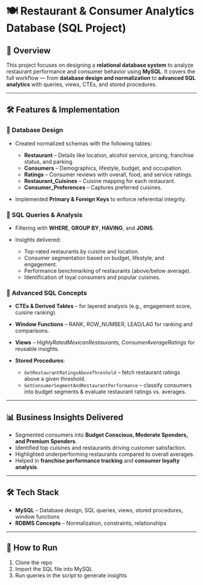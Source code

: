 # 🍽️ Restaurant & Consumer Analytics Database (SQL Project)

## 📌 Overview

This project focuses on designing a **relational database system** to analyze restaurant performance and consumer behavior using **MySQL**.
It covers the full workflow — from **database design and normalization** to **advanced SQL analytics** with queries, views, CTEs, and stored procedures.

---

## 🛠️ Features & Implementation

### 🔹 Database Design

* Created normalized schemas with the following tables:

  * **Restaurant** – Details like location, alcohol service, pricing, franchise status, and parking.
  * **Consumers** – Demographics, lifestyle, budget, and occupation.
  * **Ratings** – Consumer reviews with overall, food, and service ratings.
  * **Restaurant\_Cuisines** – Cuisine mapping for each restaurant.
  * **Consumer\_Preferences** – Captures preferred cuisines.
* Implemented **Primary & Foreign Keys** to enforce referential integrity.

### 🔹 SQL Queries & Analysis

* Filtering with **WHERE**, **GROUP BY**, **HAVING**, and **JOINS**.
* Insights delivered:

  * Top-rated restaurants by cuisine and location.
  * Consumer segmentation based on budget, lifestyle, and engagement.
  * Performance benchmarking of restaurants (above/below average).
  * Identification of loyal consumers and popular cuisines.

### 🔹 Advanced SQL Concepts

* **CTEs & Derived Tables** – for layered analysis (e.g., engagement score, cuisine ranking).
* **Window Functions** – RANK, ROW\_NUMBER, LEAD/LAG for ranking and comparisons.
* **Views** – *HighlyRatedMexicanRestaurants*, *ConsumerAverageRatings* for reusable insights.
* **Stored Procedures**:

  * `GetRestaurantRatingsAboveThreshold` – fetch restaurant ratings above a given threshold.
  * `GetConsumerSegmentAndRestaurantPerformance` – classify consumers into budget segments & evaluate restaurant ratings vs. averages.

---

## 📊 Business Insights Delivered

* Segmented consumers into **Budget Conscious, Moderate Spenders, and Premium Spenders**.
* Identified top cuisines and restaurants driving customer satisfaction.
* Highlighted underperforming restaurants compared to overall averages.
* Helped in **franchise performance tracking** and **consumer loyalty analysis**.

---

## 🛠️ Tech Stack

* **MySQL** – Database design, SQL queries, views, stored procedures, window functions
* **RDBMS Concepts** – Normalization, constraints, relationships

---

## 🚀 How to Run

1. Clone the repo
2. Import the SQL file into MySQL
3. Run queries in the script to generate insights


